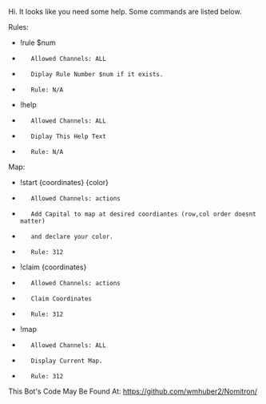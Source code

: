 Hi. It looks like you need some help. Some commands are listed below.


Rules:
-   !rule $num  
+        Allowed Channels: ALL            
+        Diplay Rule Number $num if it exists.
+        Rule: N/A
-   !help
+        Allowed Channels: ALL            
+        Diplay This Help Text
+        Rule: N/A

Map:
-    !start {coordinates} {color} 
+        Allowed Channels: actions
+        Add Capital to map at desired coordiantes (row,col order doesnt matter)
+        and declare your color.
+        Rule: 312
-    !claim {coordinates} 
+        Allowed Channels: actions
+        Claim Coordinates
+        Rule: 312
-    !map
+        Allowed Channels: ALL 
+        Display Current Map.
+        Rule: 312

This Bot's Code May Be Found At:
https://github.com/wmhuber2/Nomitron/